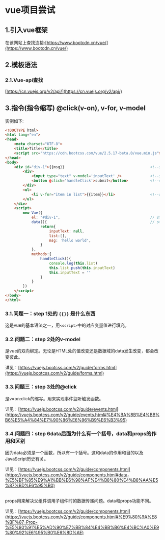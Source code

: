 # vue项目尝试

## 1.引入vue框架
在该网站上查找连接:[https://www.bootcdn.cn/vue/](https://www.bootcdn.cn/vue/)<br>

## 2.模板语法
### 2.1.Vue-api查找
[https://cn.vuejs.org/v2/api/](https://cn.vuejs.org/v2/api/)<br>


## 3.指令(指令缩写) @click(v-on), v-for, v-model

实例如下:<br>
```html
<!DOCTYPE html>
<html lang="en">
<head>
    <meta charset="UTF-8">
    <title>Title</title>
    <script src="https://cdn.bootcss.com/vue/2.5.17-beta.0/vue.min.js"></script>
</head>
<body>
    <div id="div-1">{{msg}}                                       <!--step 1 -->
        <div>
            <input type="text" v-model='inputText' />             <!--step 2 -->
            <button @click='handleClick'>submit</button>          <!--step 3 -->
        </div>
        <ul>
            <li v-for="item in list">{{item}}</li>                <!--step 4 -->
        </ul>
    </div>
    <script>
        new Vue({
            el: "#div-1",                                         // step 5
            data(){                                               // step 6
                return{
                    inputText: null,
                    list:[],
                    msg: 'hello world',
                }
            },
            methods:{
                handleClick(){
                    console.log(this.list)
                    this.list.push(this.inputText)
                    this.inputText = ''
                }
            }
        })
    </script>
</body>
</html> 
```

### 3.1.问题一：step 1处的 ``{{}}`` 是什么东西
这是vue的基本语法之一，用``<script>``中的对应变量值进行填充。<br>


### 3.2.问题二：step 2处的v-model
是vue的双向绑定。无论是HTML处的值改变还是数据域的data发生改变，都会改变彼此。<br>

详见：[https://vuejs.bootcss.com/v2/guide/forms.html](https://vuejs.bootcss.com/v2/guide/forms.html)<br>

### 3.3.问题三：step 3处的@click
是v=on:click的缩写。用来实现事件监听触发函数。<br>

详见：[https://vuejs.bootcss.com/v2/guide/events.html](https://vuejs.bootcss.com/v2/guide/events.html#%E4%BA%8B%E4%BB%B6%E5%A4%84%E7%90%86%E6%96%B9%E6%B3%95)<br>


### 3.4.问题四：step 6data后面为什么有一个括号，data和props的作用和区别
因为data必须是一个函数，所以有一个括号。这和data的作用和目的以及JavaScript历史有关。<br>

详见：[https://vuejs.bootcss.com/v2/guide/components.html](https://vuejs.bootcss.com/v2/guide/components.html#data-%E5%BF%85%E9%A1%BB%E6%98%AF%E4%B8%80%E4%B8%AA%E5%87%BD%E6%95%B0)<br>

<br>
props用来解决父组件调用子组件时的数据传递问题。data和props功能不同。<br>

详见：[https://vuejs.bootcss.com/v2/guide/components.html](https://vuejs.bootcss.com/v2/guide/components.html#%E9%80%9A%E8%BF%87-Prop-%E5%90%91%E5%AD%90%E7%BB%84%E4%BB%B6%E4%BC%A0%E9%80%92%E6%95%B0%E6%8D%AE)<br>